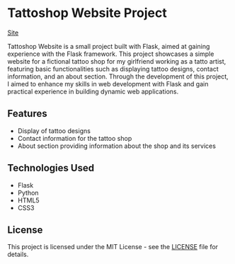 # Tattoshop Website Project

[Site](https://tatto-app-83e8d8fa2155.herokuapp.com/)


Tattoshop Website is a small project built with Flask, aimed at gaining experience with the Flask framework. This project showcases a simple website for a fictional tattoo shop for my girlfriend working as a tatto artist, featuring basic functionalities such as displaying tattoo designs, contact information, and an about section. Through the development of this project, I aimed to enhance my skills in web development with Flask and gain practical experience in building dynamic web applications.

## Features

- Display of tattoo designs
- Contact information for the tattoo shop
- About section providing information about the shop and its services

## Technologies Used

- Flask
- Python
- HTML5
- CSS3

## License

This project is licensed under the MIT License - see the [LICENSE](LICENSE) file for details.

